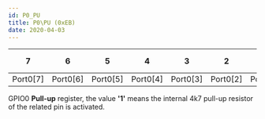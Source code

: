 ```yaml
---
id: P0_PU
title: P0\PU (0xEB)
date: 2020-04-03
---
```



| 7          | 6          | 5          | 4          | 3          | 2          | 1          | 0          | Reset value |
| ---------- | ---------- | ---------- | ---------- | ---------- | ---------- | ---------- | ---------- | ----------- |
| Port0\[7\] | Port0\[6\] | Port0\[5\] | Port0\[4\] | Port0\[3\] | Port0\[2\] | Port0\[1\] | Port0\[0\] | 0x00        |

GPIO0 **Pull-up** register, the value **'1'** means the internal 4k7
pull-up resistor of the related pin is activated.
